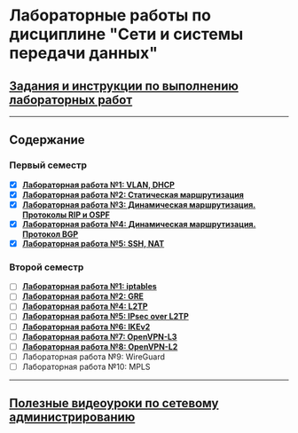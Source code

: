 # Лабораторные работы по дисциплине "Сети и системы передачи данных"

## [Задания и инструкции по выполнению лабораторных работ](https://hackmd.io/@sadykovildar/B16xYzRmw)

---

## Содержание

### Первый семестр

- [x] [**Лабораторная работа №1: VLAN, DHCP**](./VLAN,%20DHCP.md)
- [x] [**Лабораторная работа №2: Статическая маршрутизация**](./static_routing.md)
- [x] [**Лабораторная работа №3: Динамическая маршрутизация. Протоколы RIP и OSPF**](./RIP,%20OSPF.md)
- [x] [**Лабораторная работа №4: Динамическая маршрутизация. Протокол BGP**](./BGP.md)
- [x] [**Лабораторная работа №5: SSH, NAT**](./SSH,%20NAT.md)

### Второй семестр

- [ ] [**Лабораторная работа №1: iptables**](iptables.md)
- [ ] [**Лабораторная работа №2: GRE**](GRE.md)
- [ ] [**Лабораторная работа №4: L2TP**](L2TP.md)
- [ ] [**Лабораторная работа №5: IPsec over L2TP**](L2TP.md#настройка-ipsec)
- [ ] [**Лабораторная работа №6: IKEv2**](IKEv2.md)
- [ ] [**Лабораторная работа №7: OpenVPN-L3**](OpenVPN-L3.md)
- [ ] [**Лабораторная работа №8: OpenVPN-L2**](OpenVPN-L2.md)
- [ ] Лабораторная работа №9: WireGuard
- [ ] Лабораторная работа №10: MPLS

---

## [Полезные видеоуроки по сетевому администрированию](https://www.youtube.com/watch?v=Y4l8ScRLrf4&list=PLtPJ9lKvJ4oh_w4_jtRnKE11aqeRldCFI)